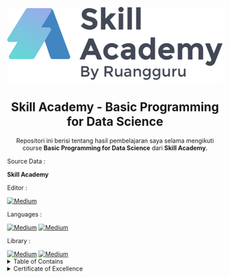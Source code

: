 <p align="center">
  <a href='https://www.skillacademy.com/'><img src="README/logo.png"></a>
</p> 

<h1 align="center">Skill Academy - Basic Programming for Data Science</h1>

<p align="center">
  Repositori ini berisi tentang hasil pembelajaran saya selama mengikuti course <strong>Basic Programming for Data Science</strong> dari <strong>Skill Academy</strong>.
</p>

<p align="justify">
  Source Data : 
</p>

<a> <strong>Skill Academy</strong> </a>


<p align="justify">
  Editor :
</p>
  <a href="https://jupyter.org/" target="_blank"><img alt="Medium" src="https://img.shields.io/badge/jupyter-%23FA0F00.svg?style=for-the-badge&logo=jupyter&logoColor=white" /></a>
  
<p align="justify">
  Languages :
</p>
  <a href="https://www.python.org/" target="_blank"><img alt="Medium" src="https://img.shields.io/badge/python-3670A0?style=for-the-badge&logo=python&logoColor=ffdd54" /></a> <a href="https://www.mysql.com//" target="_blank"><img alt="Medium" src="https://img.shields.io/badge/mysql-%2300f.svg?style=for-the-badge&logo=mysql&logoColor=white" /></a>
  
 <p align="justify">
  Library :
</p>
  <a href="https://pandas.pydata.org/" target="_blank"><img alt="Medium" src="https://img.shields.io/badge/pandas-%23150458.svg?style=for-the-badge&logo=pandas&logoColor=white" /></a>  <a href="https://plotly.com/" target="_blank"><img alt="Medium" src="https://img.shields.io/badge/Plotly-%233F4F75.svg?style=for-the-badge&logo=plotly&logoColor=white" /></a>

<details><summary>Table of Contains</summary>
 
  <a>⚫️[ Skill Academy SQL Data Science](https://github.com/farhanalaydroes/Skill-Academy-DS/blob/main/Skill%20Academy%20SQL%20Data%20Science.sql) </a> 
  
  <a>⚫️[ Skill Academy Python Data Science](https://github.com/farhanalaydroes/Skill-Academy-DS/blob/main/Skill%20Academy%20Python%20Data%20Science.ipynb) </a> 
  
  <a>⚫️[ Skill Academy Pyhton Datas Science part 2](https://github.com/farhanalaydroes/Skill-Academy-DS/blob/main/Skill%20Academy%20Python%20Data%20Science%20Part%202.ipynb) </a>
  
  

 </details>


 <details><summary>Certificate of Excellence</summary>

<p align="center">
  <a href='https://www.linkedin.com/in/farhanalaydroes/'><img src="README/sertifikat2.jpeg"></a>
</p>  
